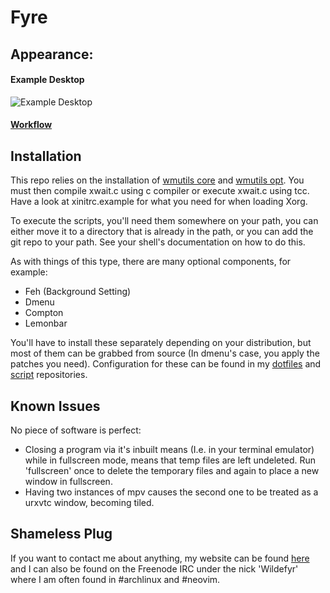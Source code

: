Fyre
====

Appearance:
-----------

#### Example Desktop
![Example Desktop](https://github.com/Wildefyr/wildconfig/blob/master/screenshots/fyre2015-08-27.png)
#### [Workflow]()

Installation
------------

This repo relies on the installation of [wmutils
core](https://github.com/wmutils/core) and [wmutils
opt](https://github.com/wmutils/opt). You must then compile xwait.c using c
compiler or execute xwait.c using tcc. Have a look at xinitrc.example for what
you need for when loading Xorg.

To execute the scripts, you'll need them somewhere on your path, you can either
move it to a directory that is already in the path, or you can add the git repo
to your path. See your shell's documentation on how to do this.

As with things of this type, there are many optional components, for example:

- Feh (Background Setting)
- Dmenu
- Compton
- Lemonbar

You'll have to install these separately depending on your distribution, but
most of them can be grabbed from source (In dmenu's case, you apply the patches
you need). Configuration for these can be found in my
[dotfiles](https://github.com/Wildefyr/wildconfig) and
[script](https://github.com/Wildefyr/scripts) repositories.

Known Issues
------------

No piece of software is perfect:

- Closing a program via it's inbuilt means (I.e. <C-d> in your terminal
emulator) while in fullscreen mode, means that temp files are left undeleted.
Run 'fullscreen' once to delete the temporary files and again to place a new
window in fullscreen.
- Having two instances of mpv causes the second one to be treated as a urxvtc
window, becoming tiled.

Shameless Plug
--------------

If you want to contact me about anything, my website can be found
[here](http://wildefyr.net) and I can also be found on the Freenode IRC under
the nick 'Wildefyr' where I am often found in #archlinux and #neovim.
